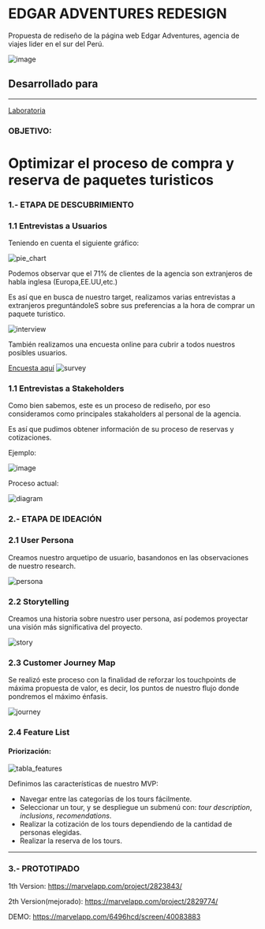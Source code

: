 # EDGAR ADVENTURES REDESIGN

Propuesta de rediseño de la página web Edgar Adventures, agencia de viajes lider en el sur del Perú. 

![image](https://github.com/SteffAhv/travel_agency/blob/master/assets/images/vista01.PNG?raw=true)


## Desarrollado para
***
[Laboratoria](www.laboratoria.la)


### **OBJETIVO**:
# Optimizar el proceso de compra y reserva de paquetes turisticos

### 1.- ETAPA DE DESCUBRIMIENTO

### 1.1 Entrevistas a Usuarios

Teniendo en cuenta el siguiente gráfico: 

![pie_chart](assets/images/customers.png)

Podemos observar que el 71% de clientes de la agencia son extranjeros de habla inglesa (Europa,EE.UU,etc.)

Es así que en busca de nuestro target, realizamos varias entrevistas a extranjeros preguntándoleS sobre sus preferencias a la hora de comprar un paquete turistico.

![interview](assets/images/interviews.jpg)

También realizamos una encuesta online para cubrir a todos nuestros posibles usuarios.

[Encuesta aquí](https://goo.gl/forms/w2irgA6j4AURcMVN2)
![survey](assets/images/survey.PNG)

### 1.1 Entrevistas a Stakeholders

Como bien sabemos, este es un proceso de rediseño, por eso consideramos como  principales stakaholders al personal de la agencia.

Es así que pudimos obtener información de su proceso de reservas y cotizaciones.

Ejemplo:

![image](assets/images/example.PNG)

Proceso actual:

![diagram](assets/images/diagram.png)

### 2.- ETAPA DE IDEACIÓN

### 2.1 User Persona

Creamos nuestro arquetipo de usuario, basandonos en las observaciones de nuestro research.

![persona](assets/images/persona.PNG)

### 2.2 Storytelling 

 Creamos una historia sobre nuestro user persona, así podemos proyectar una visión más significativa del proyecto.

 

![story](assets/images/storytell.png)

### 2.3 Customer Journey Map 

Se realizó este proceso con la finalidad de reforzar los touchpoints de máxima propuesta de valor, es decir, los puntos de nuestro flujo donde pondremos el máximo énfasis.

![journey](assets/images/journey_map.png)

### 2.4 Feature List

#### Priorización:

![tabla_features](assets/images/features.png)


Definimos las características de nuestro MVP:

* Navegar entre las categorías de los tours fácilmente.
* Seleccionar un tour, y se despliegue un submenú  con: *tour description*, *inclusions*, *recomendations*.
* Realizar la cotización de los tours dependiendo de la cantidad de personas elegidas.
* Realizar la reserva de los tours.

***
### 3.- PROTOTIPADO

1th Version: 
https://marvelapp.com/project/2823843/

2th Version(mejorado): https://marvelapp.com/project/2829774/

DEMO: https://marvelapp.com/6496hcd/screen/40083883

